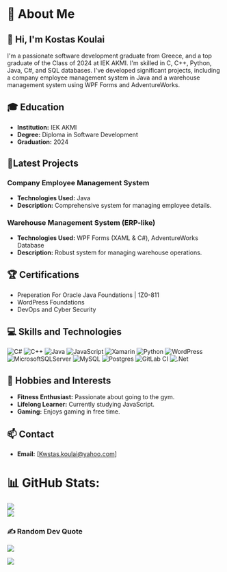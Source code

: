 # 💫 About Me

## 👋 Hi, I'm Kostas Koulai

I'm a passionate software development graduate from Greece, and a top graduate of the Class of 2024 at IEK AKMI. I'm skilled in C, C++, Python, Java, C#, and SQL databases. I've developed significant projects, including a company employee management system in Java and a warehouse management system using WPF Forms and AdventureWorks.

## 🎓 Education
- **Institution:** IEK AKMI
- **Degree:** Diploma in Software Development
- **Graduation:** 2024
  
## 🚀Latest Projects
### Company Employee Management System
- **Technologies Used:** Java
- **Description:** Comprehensive system for managing employee details.

### Warehouse Management System (ERP-like)
- **Technologies Used:** WPF Forms (XAML & C#), AdventureWorks Database
- **Description:** Robust system for managing warehouse operations.
## 🏆 Certifications
- Preperation For Oracle Java Foundations | 1Z0-811
- WordPress Foundations
- DevOps and Cyber Security

## 💻 Skills and Technologies
![C#](https://img.shields.io/badge/c%23-%23239120.svg?style=for-the-badge&logo=csharp&logoColor=white) ![C++](https://img.shields.io/badge/c++-%2300599C.svg?style=for-the-badge&logo=c%2B%2B&logoColor=white) ![Java](https://img.shields.io/badge/java-%23ED8B00.svg?style=for-the-badge&logo=openjdk&logoColor=white) ![JavaScript](https://img.shields.io/badge/javascript-%23323330.svg?style=for-the-badge&logo=javascript&logoColor=%23F7DF1E) ![Xamarin](https://img.shields.io/badge/Xamarin-3199DC?style=for-the-badge&logo=xamarin&logoColor=white) ![Python](https://img.shields.io/badge/python-3670A0?style=for-the-badge&logo=python&logoColor=ffdd54) ![WordPress](https://img.shields.io/badge/WordPress-%23117AC9.svg?style=for-the-badge&logo=WordPress&logoColor=white) ![MicrosoftSQLServer](https://img.shields.io/badge/Microsoft%20SQL%20Server-CC2927?style=for-the-badge&logo=microsoft%20sql%20server&logoColor=white) ![MySQL](https://img.shields.io/badge/mysql-4479A1.svg?style=for-the-badge&logo=mysql&logoColor=white) ![Postgres](https://img.shields.io/badge/postgres-%23316192.svg?style=for-the-badge&logo=postgresql&logoColor=white) ![GitLab CI](https://img.shields.io/badge/gitlab%20ci-%23181717.svg?style=for-the-badge&logo=gitlab&logoColor=white) ![.Net](https://img.shields.io/badge/.NET-5C2D91?style=for-the-badge&logo=.net&logoColor=white)


## 🌟 Hobbies and Interests
- **Fitness Enthusiast:** Passionate about going to the gym.
- **Lifelong Learner:** Currently studying JavaScript.
- **Gaming:** Enjoys gaming in free time.

## 📫 Contact
- **Email:** [Kwstas.koulai@yahoo.com]


# 📊 GitHub Stats:
<!--![](https://github-readme-stats.vercel.app/api?username=proddeha&theme=dark&hide_border=false&include_all_commits=false&count_private=false)<br/>-->
![](https://github-readme-streak-stats.herokuapp.com/?user=proddeha&theme=dark&hide_border=false)<br/>
![](https://github-readme-stats.vercel.app/api/top-langs/?username=proddeha&theme=dark&hide_border=false&include_all_commits=false&count_private=false&layout=compact)

### ✍️ Random Dev Quote
![](https://quotes-github-readme.vercel.app/api?type=horizontal&theme=radical)

[![](https://visitcount.itsvg.in/api?id=proddeha&icon=0&color=0)](https://visitcount.itsvg.in)
